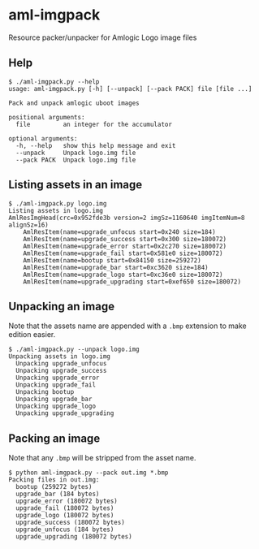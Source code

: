 aml-imgpack
===========

Resource packer/unpacker for Amlogic Logo image files

Help
----

```
$ ./aml-imgpack.py --help
usage: aml-imgpack.py [-h] [--unpack] [--pack PACK] file [file ...]

Pack and unpack amlogic uboot images

positional arguments:
  file         an integer for the accumulator

optional arguments:
  -h, --help   show this help message and exit
  --unpack     Unpack logo.img file
  --pack PACK  Unpack logo.img file
```

Listing assets in an image
--------------------------

```
$ ./aml-imgpack.py logo.img
Listing assets in logo.img
AmlResImgHead(crc=0x952fde3b version=2 imgSz=1160640 imgItemNum=8 alignSz=16)
    AmlResItem(name=upgrade_unfocus start=0x240 size=184)
    AmlResItem(name=upgrade_success start=0x300 size=180072)
    AmlResItem(name=upgrade_error start=0x2c270 size=180072)
    AmlResItem(name=upgrade_fail start=0x581e0 size=180072)
    AmlResItem(name=bootup start=0x84150 size=259272)
    AmlResItem(name=upgrade_bar start=0xc3620 size=184)
    AmlResItem(name=upgrade_logo start=0xc36e0 size=180072)
    AmlResItem(name=upgrade_upgrading start=0xef650 size=180072)
```

Unpacking an image
------------------

Note that the assets name are appended with a `.bmp` extension to make edition easier.

```
$ ./aml-imgpack.py --unpack logo.img
Unpacking assets in logo.img
  Unpacking upgrade_unfocus
  Unpacking upgrade_success
  Unpacking upgrade_error
  Unpacking upgrade_fail
  Unpacking bootup
  Unpacking upgrade_bar
  Unpacking upgrade_logo
  Unpacking upgrade_upgrading
```

Packing an image
----------------

Note that any `.bmp` will be stripped from the asset name.

```
$ python aml-imgpack.py --pack out.img *.bmp
Packing files in out.img:
  bootup (259272 bytes)
  upgrade_bar (184 bytes)
  upgrade_error (180072 bytes)
  upgrade_fail (180072 bytes)
  upgrade_logo (180072 bytes)
  upgrade_success (180072 bytes)
  upgrade_unfocus (184 bytes)
  upgrade_upgrading (180072 bytes)
```
